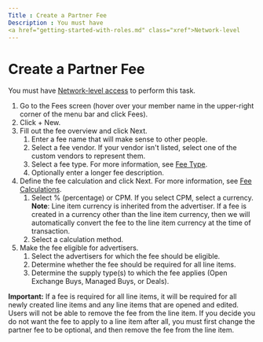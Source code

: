 ```yaml
---
Title : Create a Partner Fee
Description : You must have
<a href="getting-started-with-roles.md" class="xref">Network-level
---
```



# Create a Partner Fee



You must have
<a href="getting-started-with-roles.md" class="xref">Network-level
access</a> to perform this task.

1.  Go to the Fees screen
    (hover over your member name in the upper-right
    corner of the menu bar and click
    Fees).
2.  Click + New.
3.  Fill out the fee overview and click
    Next.
    1.  Enter a fee name that will make sense to other people.
    2.  Select a fee vendor. If your vendor isn't listed, select one of
        the custom vendors to represent them.
    3.  Select a fee type. For more information, see
        <a href="fee-type.md" class="xref">Fee Type</a>.
    4.  Optionally enter a longer fee description.
4.  Define the fee calculation and click
    Next. For more information, see
    <a href="fee-calculations.md" class="xref">Fee Calculations</a>.
    1.  Select % (percentage) or
        CPM. If you select
        CPM, select a currency.
        **Note**: Line item currency is inherited from the advertiser.
        If a fee is created in a currency other than the line item
        currency, then we will automatically convert the fee to the line
        item currency at the time of transaction.
    2.  Select a calculation method.
5.  Make the fee eligible for advertisers.
    1.  Select the advertisers for which the fee should be eligible.
    2.  Determine whether the fee should be required for all line items.
    3.  Determine the supply type(s) to which the fee applies (Open
        Exchange Buys, Managed Buys, or Deals).



<b>Important:</b> If a fee is required for all
line items, it will be required for all newly created line items and any
line items that are opened and edited. Users will not be able to remove
the fee from the line item. If you decide you do not want the fee to
apply to a line item after all, you must first change the partner fee to
be optional, and then remove the fee from the line item.






